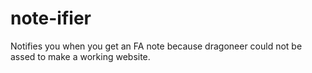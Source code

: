 # note-ifier
Notifies you when you get an FA note because dragoneer could not be assed to make a working website.
